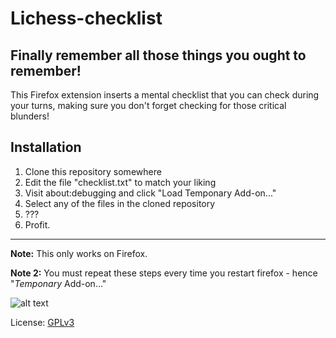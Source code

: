 # Lichess-checklist
## Finally remember all those things you ought to remember!

This Firefox extension inserts a mental checklist that you can check during your turns, making sure you don't forget checking for those critical blunders!

## Installation
1. Clone this repository somewhere
2. Edit the file "checklist.txt" to match your liking
3. Visit about:debugging and click "Load Temponary Add-on..."
4. Select any of the files in the cloned repository
5. ???
6. Profit.

---

**Note:** This only works on Firefox.

**Note 2:** You must repeat these steps every time you restart firefox - hence "_Temponary_ Add-on..."

![alt text](https://github.com/0tso/lichess-checklist/blob/master/Picture.png "This only shows up during your turn, don't worry!")

License: [GPLv3](https://www.gnu.org/licenses/gpl-3.0.en.html)
